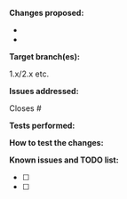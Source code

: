 **Changes proposed:**

-  
-  


**Target branch(es):**

1.x/2.x etc.


**Issues addressed:**

<!-- Just paste the link to the issue you close -->
Closes #


**Tests performed:**

<!-- Does it build without errors?
Did you test in-game?
What did you test?
Did you do all these tests on Linux, Mac or Windows?
etc)-->


**How to test the changes:**

<!--
Describe how to test the issue before and after the pull request.
Which commands to use? Which NPC to teleport to?
Do we need to have debug flags on Cmake?
Do we need to look at the console? etc...
Try to make the work easy for testers, please -->


**Known issues and TODO list:**

<!-- This is a list with checkboxes -->
- [ ] 
- [ ] 



<!--
/!\
/!\
**NOTE** You no longer need to squash your commits, on merge we will squash them for you (when there are too many commits we merge them into one big commit).
/!\
/!\
-->


